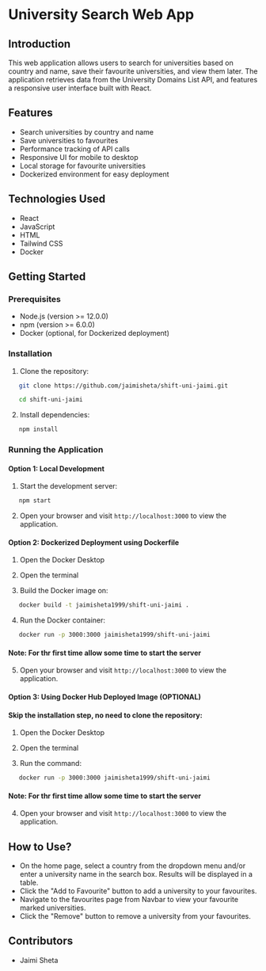 # University Search Web App

## Introduction

This web application allows users to search for universities based on country and name, save their favourite universities, and view them later. The application retrieves data from the University Domains List API, and features a responsive user interface built with React.

## Features

- Search universities by country and name
- Save universities to favourites
- Performance tracking of API calls
- Responsive UI for mobile to desktop
- Local storage for favourite universities
- Dockerized environment for easy deployment

## Technologies Used

- React
- JavaScript
- HTML
- Tailwind CSS
- Docker

## Getting Started

### Prerequisites

- Node.js (version >= 12.0.0)
- npm (version >= 6.0.0)
- Docker (optional, for Dockerized deployment)

### Installation

1. Clone the repository:

```bash
   git clone https://github.com/jaimisheta/shift-uni-jaimi.git

   cd shift-uni-jaimi
```

2. Install dependencies:

```bash
   npm install
```

### Running the Application

#### Option 1: Local Development

1. Start the development server:

```bash
   npm start
```

2. Open your browser and visit `http://localhost:3000` to view the application.

#### Option 2: Dockerized Deployment using Dockerfile

1. Open the Docker Desktop

2. Open the terminal

3. Build the Docker image on:

```bash
   docker build -t jaimisheta1999/shift-uni-jaimi .
```

4. Run the Docker container:

```bash
   docker run -p 3000:3000 jaimisheta1999/shift-uni-jaimi
```

#### Note: For thr first time allow some time to start the server

5. Open your browser and visit `http://localhost:3000` to view the application.

#### Option 3: Using Docker Hub Deployed Image (OPTIONAL)

#### Skip the installation step, no need to clone the repository:

1. Open the Docker Desktop

2. Open the terminal

3. Run the command:

```bash
   docker run -p 3000:3000 jaimisheta1999/shift-uni-jaimi
```

#### Note: For thr first time allow some time to start the server

4. Open your browser and visit `http://localhost:3000` to view the application.

## How to Use?

- On the home page, select a country from the dropdown menu and/or enter a university name in the search box. Results will be displayed in a table.
- Click the "Add to Favourite" button to add a university to your favourites.
- Navigate to the favourites page from Navbar to view your favourite marked universities.
- Click the "Remove" button to remove a university from your favourites.

## Contributors

- Jaimi Sheta
